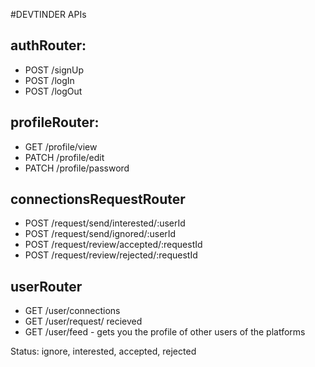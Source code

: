 #DEVTINDER APIs

## authRouter:
- POST /signUp
- POST /logIn
- POST /logOut

## profileRouter:
- GET /profile/view
- PATCH /profile/edit
- PATCH /profile/password


## connectionsRequestRouter
- POST /request/send/interested/:userId
- POST /request/send/ignored/:userId
- POST /request/review/accepted/:requestId
- POST /request/review/rejected/:requestId

 ## userRouter
- GET /user/connections
- GET /user/request/ recieved
- GET /user/feed - gets you the profile of other users of the platforms

Status: ignore, interested, accepted, rejected 


